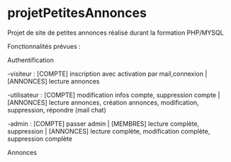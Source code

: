 # projetPetitesAnnonces
Projet de site de petites annonces réalisé durant la formation PHP/MYSQL

Fonctionnalités prévues : 

Authentification 

-visiteur : [COMPTE] inscription avec activation par mail,connexion |
[ANNONCES] lecture annonces
              
-utilisateur : [COMPTE] modification infos compte, suppression compte |
[ANNONCES] lecture annonces, création annonces, modification, suppression, répondre (mail chat)

-admin :       [COMPTE] passer admin |
              [MEMBRES] lecture complète, suppression | 
[ANNONCES] lecture complète, modification complète, suppression complète

Annonces


